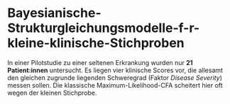 # Bayesianische-Strukturgleichungsmodelle-f-r-kleine-klinische-Stichproben
In einer Pilotstudie zu einer seltenen Erkrankung wurden nur **21 Patient:innen** untersucht.   Es liegen vier klinische Scores vor, die allesamt den gleichen zugrunde liegenden Schweregrad (Faktor *Disease Severity*) messen sollen.   Die klassische Maximum-Likelihood-CFA scheitert hier oft wegen der kleinen Stichprobe.

